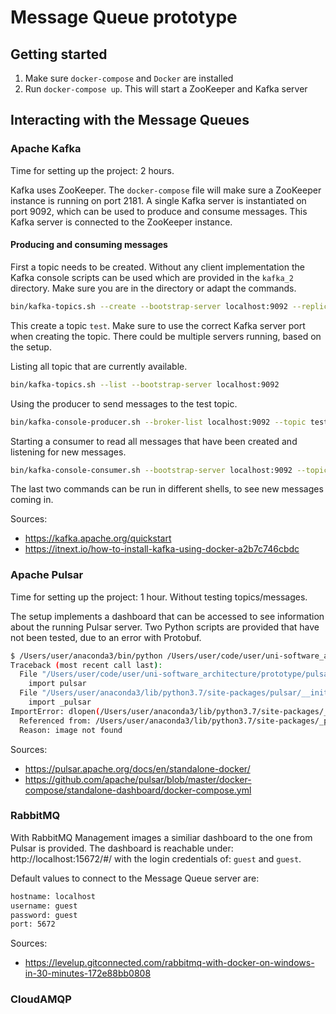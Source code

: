 # Message Queue prototype

## Getting started

1. Make sure `docker-compose` and `Docker` are installed
2. Run `docker-compose up`. This will start a ZooKeeper and Kafka server

## Interacting with the Message Queues

### Apache Kafka

Time for setting up the project: 2 hours.

Kafka uses ZooKeeper. The `docker-compose` file will make sure a ZooKeeper instance is running on port 2181. A single Kafka server is instantiated on port 9092, which can be used to produce and consume messages. This Kafka server is connected to the ZooKeeper instance.

#### Producing and consuming messages

First a topic needs to be created. Without any client implementation the Kafka console scripts can be used which are provided in the `kafka_2` directory. Make sure you are in the directory or adapt the commands.

```bash
bin/kafka-topics.sh --create --bootstrap-server localhost:9092 --replication-factor 1 --partitions 1 --topic test
```

This create a topic `test`. Make sure to use the correct Kafka server port when creating the topic. There could be multiple servers running, based on the setup.

Listing all topic that are currently available.

```bash
bin/kafka-topics.sh --list --bootstrap-server localhost:9092
```

Using the producer to send messages to the test topic.

```bash
bin/kafka-console-producer.sh --broker-list localhost:9092 --topic test
```

Starting a consumer to read all messages that have been created and listening for new messages.

```bash
bin/kafka-console-consumer.sh --bootstrap-server localhost:9092 --topic test --from-beginning
```

The last two commands can be run in different shells, to see new messages coming in.

Sources:

* https://kafka.apache.org/quickstart
* https://itnext.io/how-to-install-kafka-using-docker-a2b7c746cbdc

### Apache Pulsar

Time for setting up the project: 1 hour. Without testing topics/messages.

The setup implements a dashboard that can be accessed to see information about the running Pulsar server. Two Python scripts are provided that have not been tested, due to an error with Protobuf.

```bash
$ /Users/user/anaconda3/bin/python /Users/user/code/user/uni-software_architecture/prototype/pulsarconsumer.py
Traceback (most recent call last):
  File "/Users/user/code/user/uni-software_architecture/prototype/pulsarconsumer.py", line 1, in <module>
    import pulsar
  File "/Users/user/anaconda3/lib/python3.7/site-packages/pulsar/__init__.py", line 102, in <module>
    import _pulsar
ImportError: dlopen(/Users/user/anaconda3/lib/python3.7/site-packages/_pulsar.cpython-37m-darwin.so, 2): Library not loaded: /usr/local/opt/protobuf/lib/libprotobuf-lite.22.dylib
  Referenced from: /Users/user/anaconda3/lib/python3.7/site-packages/_pulsar.cpython-37m-darwin.so
  Reason: image not found
```

Sources:

* https://pulsar.apache.org/docs/en/standalone-docker/
* https://github.com/apache/pulsar/blob/master/docker-compose/standalone-dashboard/docker-compose.yml

### RabbitMQ

With RabbitMQ Management images a similiar dashboard to the one from Pulsar is provided. The dashboard is reachable under: http://localhost:15672/#/ with the login credentials of: `guest` and `guest`.

Default values to connect to the Message Queue server are:

```bash
hostname: localhost
username: guest
password: guest
port: 5672
```

Sources:

* https://levelup.gitconnected.com/rabbitmq-with-docker-on-windows-in-30-minutes-172e88bb0808

### CloudAMQP


